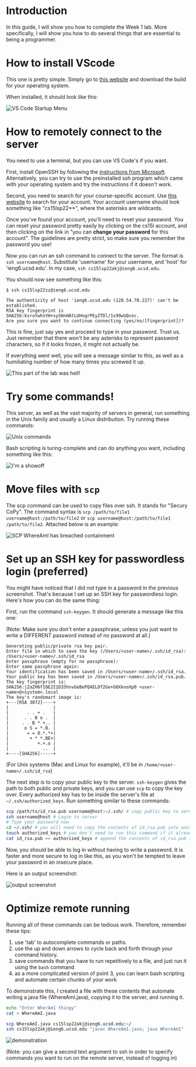 # Introduction

In this guide, I will show you how to complete the Week 1 lab. 
More specifically, I will show you how to do several things that are essential to being a programmer.

# How to install VScode

This one is pretty simple. Simply go to [this website](https://code.visualstudio.com/) and download the build for your operating system.

When installed, it should look like this:

![VS Code Startup Menu](VSCodeMenu.png)

# How to remotely connect to the server

You need to use a terminal, but you can use VS Code's if you want.

First, install OpenSSH by following the [instructions from Microsoft](https://docs.microsoft.com/en-us/windows-server/administration/openssh/openssh_install_firstuse). Alternatively, you can try to use the preinstalled ssh program which came with your operating system and try the instructions if it doesn't work.

Second, you need to search for your course-specific account. Use [this website](https://sdacs.ucsd.edu/~icc/index.php) to search for your account. Your account username should look something like "cs15lsp22**", where the asterisks are wildcards.

Once you've found your account, you'll need to reset your password. You can reset your password pretty easily by clicking on the cs15l account, and then clicking on the link in "you can __change your password__ for this account". The guidelines are pretty strict, so make sure you remember the password you use!

Now you can run an ssh command to connect to the server. The format is `ssh username@host`. Substitute 'username' for your username, and 'host' for 'ieng6.ucsd.edu'. In my case, `ssh cs15lsp22akj@ieng6.ucsd.edu`.

You should now see something like this:

```
$ ssh cs15lsp22zz@ieng6.ucsd.edu

The authenticity of host 'ieng6.ucsd.edu (128.54.70.227)' can't be established.
RSA key fingerprint is SHA256:ksruYwhnYH+sySHnHAtLUHngrPEyZTDl/1x99wUQcec.
Are you sure you want to continue connecting (yes/no/[fingerprint])?
```

This is fine, just say yes and proceed to type in your password. Trust us. Just remember that there won't be any asterisks to represent password characters, so if it looks frozen, it might not actually be.

If everything went well, you will see a message similar to this, as well as a humiliating number of how many times you screwed it up.

![This part of the lab was hell!](44FailedAttempts.png)

# Try some commands!

This server, as well as the vast majority of servers in general, run something in the Unix family and usually a Linux distribution.
Try running these commands:

![Unix commands](Unix_command_cheatsheet)

Bash scripting is turing-complete and can do anything you want, including something like this:

![I'm a showoff](Versatile.png)

# Move files with `scp`

The scp command can be used to copy files over ssh. It stands for "Secury CoPy". The command syntax is `scp /path/to/file1 username@host:/path/to/file2` or `scp username@host:/path/to/file1 /path/to/file2`. Attached below is an example:

![SCP WhereAmI has breached containment](SCP_Demonstration.PNG)

# Set up an SSH key for passwordless login (preferred)

You might have noticed that I did not type in a password in the previous screenshot. That's because I set up an SSH key for passwordless login. Here's how you can do the same thing:

First, run the command `ssh-keygen`. It should generate a message like this one:

(Note: Make sure you don't enter a passphrase, unless you just want to write a DIFFERENT password instead of no password at all.)

```
Generating public/private rsa key pair.
Enter file in which to save the key (/Users/<user-name>/.ssh/id_rsa): /Users/<user-name>/.ssh/id_rsa
Enter passphrase (empty for no passphrase): 
Enter same passphrase again: 
Your identification has been saved in /Users/<user-name>/.ssh/id_rsa.
Your public key has been saved in /Users/<user-name>/.ssh/id_rsa.pub.
The key fingerprint is:
SHA256:jZaZH6fI8E2I1D35hnvGeBePQ4ELOf2Ge+G0XknoXp0 <user-name>@<system>.local
The key's randomart image is:
+---[RSA 3072]----+
|                 |
|       . . + .   |
|      . . B o .  |
|     . . B * +.. |
|      o S = *.B. |
|       = = O.*.*+|
|        + * *.BE+|
|           +.+.o |
|             ..  |
+----[SHA256]-----+
```

(For Unix systems (Mac and Linux for example), it'll be in `/home/<user-name>/.ssh/id_rsa`)

The next step is to copy your public key to the server. `ssh-keygen` gives the path to both public and private keys, and you can use `scp` to copy the key over. Every authorized key has to be inside the server's file at `~/.ssh/authorized_keys`. Run something similar to these commands:

```bash
scp /path/to/id_rsa.pub username@host:~/.ssh/ # copy public key to server
ssh username@host # Login to server
# Type your password now
cd ~/.ssh/ # you will need to copy the contents of id_rsa.pub into another file
touch authorized_keys # you don't need to run this command if it already exists
cat id_rsa.pub >> authorized_keys # append the contents of id_rsa.pub to authorized_keys
```

Now, you should be able to log in without having to write a password. It is faster and more secure to log in like this, as you won't be tempted to leave your password in an insecure place.

Here is an output screenshot:

![output screenshot](OutputScreenshot.PNG)

# Optimize remote running

Running all of these commands can be tedious work. Therefore, remember these tips:

1. use 'tab' to autocomplete commands or paths.
2. use the up and down arrows to cycle back and forth through your command history.
3. save commands that you have to run repetitively to a file, and just run it using the `bash` command
4. as a more complicated version of point 3, you can learn bash scripting and automate certain chunks of your work

To demonstrate this, I created a file with these contents that automate writing a java file (WhereAmI.java), copying it to the server, and running it.

```bash
echo "Enter WherAmI thingy"
cat > WhereAmI.java

scp WhereAmI.java cs15lsp22akj@ieng6.ucsd.edu:~/
ssh cs15lsp22akj@ieng6.ucsd.edu "javac WhereAmI.java; java WhereAmI"
```

![demonstration](FileDemonstration.PNG)

(Note: you can give a second text argument to ssh in order to specify commands you want to run on the remote server, instead of logging in)
